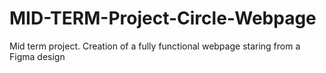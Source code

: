 # MID-TERM-Project-Circle-Webpage
Mid term project. Creation of a fully functional webpage staring from a Figma design
